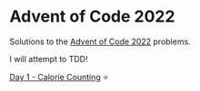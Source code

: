# Advent of Code 2022

Solutions to the [Advent of Code 2022](https://adventofcode.com/) problems.

I will attempt to TDD!

[Day 1 - Calorie Counting](https://adventofcode.com/2022/day/1) ⭐
